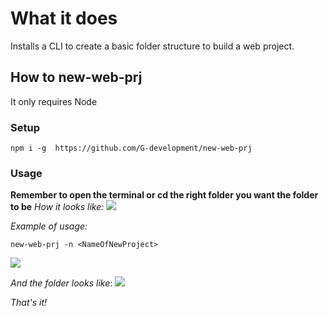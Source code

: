 # What it does
Installs a CLI to create a basic folder structure to build a web project.

## How to new-web-prj
It only requires Node

### Setup
````
npm i -g  https://github.com/G-development/new-web-prj
````

### Usage
**Remember to open the terminal or cd the right folder you want the folder to be**
*How it looks like:*
![](https://i.ibb.co/mzcNkZM/NWP.png)

*Example of usage:*
````
new-web-prj -n <NameOfNewProject>
````
![](https://i.ibb.co/hgJhXq1/NWP.png)

*And the folder looks like*:
![](https://i.ibb.co/BCnMD7H/NWP.png)

*That's it!*
